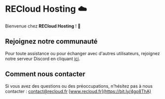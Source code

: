 # RECloud Hosting ☁️

Bienvenue chez **RECloud Hosting** ! 🚀

## Rejoignez notre communauté

Pour toute assistance ou pour échanger avec d'autres utilisateurs, rejoignez notre serveur Discord en cliquant [ici](https://discord.gg/whemUJyDHf).

## Comment nous contacter

Si vous avez des questions ou des préoccupations, n'hésitez pas à nous contacter :
[contact@recloud.fr](mailto:contact@recloud.fr)
[www.recloud.fr](https://bit.ly/4go8ThA)
